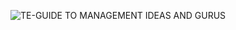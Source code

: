 ![TE-GUIDE TO MANAGEMENT IDEAS AND GURUS](http://east2-image.oss-cn-shanghai.aliyuncs.com/18-11-18/52844292.jpg)

